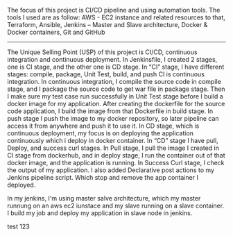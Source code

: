 The focus of this project is CI/CD pipeline and using automation tools.
The tools I used are as follow:
AWS - EC2 instance and related resources to that,
Terraform,
Ansible,
Jenkins – Master and Slave architecture,
Docker & Docker containers,
Git and GitHub

----------------------------------------------------------------------

The Unique Selling Point (USP) of this project is CI/CD, continuous integration and continuous deployment. 
In Jenkinsfile, I created 2 stages, one is CI stage, and the other one is CD stage. 
In “CI” stage, I have different stages: compile, package, Unit Test, build, and push
CI is continuous integration. In continuous integration, I compile the source code in compile stage, and I package the source code to get war file in package stage. Then I make sure my test case run successfully in Unit Test stage before I build a docker image for my application.
After creating the dockerfile for the source code application, I build the image from that Dockerfile in build stage. In push stage I push the image to my docker repository, so later pipeline can access it from anywhere and push it to use it.
In CD stage, which is continuous deployment, my focus is on deploying the application continuously which i deploy in docker container. 
In “CD” stage I have pull, Deploy, and success curl stages. In Pull stage, I pull the image I created in CI stage from dockerhub, and in deploy stage, I run the container out of that docker image, and the application is running. In Success Curl stage, I check the output of my application. I also added Declarative post actions to my Jenkins pipeline script. Which stop and remove the app container I deployed.

In my jenkins, I'm using master salve architecture, which my master runnung on an aws ec2 iunstace and my slave running on a slave container. I build my job and deploy my application in slave node in jenkins.

test 123
